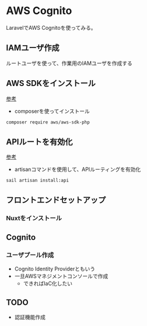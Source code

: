 # AWS Cognito
LaravelでAWS Cognitoを使ってみる。

## IAMユーザ作成
ルートユーザを使って、作業用のIAMユーザを作成する

## AWS SDKをインストール
[参考](https://docs.aws.amazon.com/ja_jp/sdk-for-php/v3/developer-guide/getting-started_installation.html)

- composerを使ってインストール
```bash {iscopy=true}
composer require aws/aws-sdk-php
```

## APIルートを有効化
[参考](https://readouble.com/laravel/11.x/ja/routing.html)

- artisanコマンドを使用して、APIルーティングを有効化
```
sail artisan install:api
```

## フロントエンドセットアップ
### Nuxtをインストール

## Cognito
### ユーザプール作成
- Cognito Identity Providerともいう
- 一旦AWSマネジメントコンソールで作成
  - できればIaC化したい

### 

## TODO
- 認証機能作成
